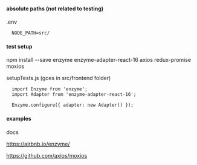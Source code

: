 #### absolute paths (not related to testing)

  .env

  ```
    NODE_PATH=src/
  ```


#### test setup 

  npm install --save enzyme enzyme-adapter-react-16 axios redux-promise moxios

  setupTests.js (goes in src/frontend folder)

  ```
    import Enzyme from 'enzyme';
    import Adapter from 'enzyme-adapter-react-16';

    Enzyme.configure({ adapter: new Adapter() });
  ```


#### examples

docs

  https://airbnb.io/enzyme/

  https://github.com/axios/moxios





